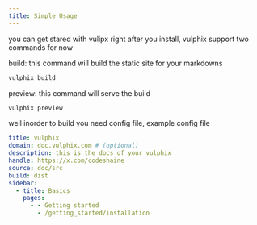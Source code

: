 ```yaml
---
title: Simple Usage
---
```

you can get stared with vulipx right after you install, vulphix support two commands for now

build: this command will build the static site for your markdowns
```bash
vulphix build
```

preview: this command will serve the build
```bash
vulphix preview
```

well inorder to build you need config file,
example config  file
```yaml
title: vulphix
domain: doc.vulphix.com # (optional)
description: this is the docs of your vulphix
handle: https://x.com/codeshaine
source: doc/src
build: dist
sidebar:
  - title: Basics
    pages:
      - - Getting started
        - /getting_started/installation
```
